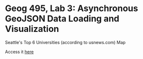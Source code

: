 # Geog 495, Lab 3: Asynchronous GeoJSON Data Loading and Visualization

Seattle's Top 6 Universities (according to usnews.com) Map 

Access it [here](https://tj717.github.io/495_Async_data/)